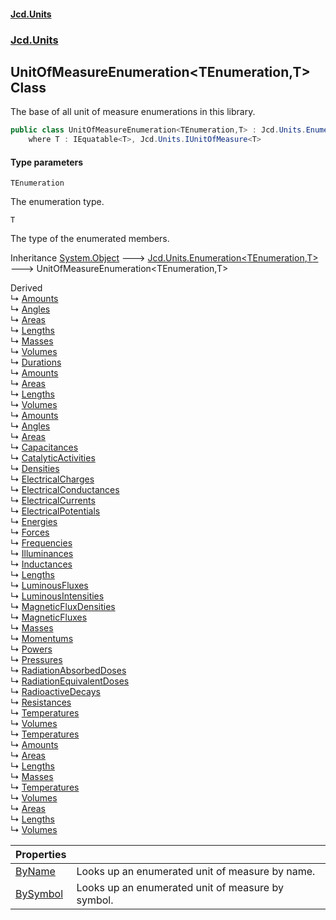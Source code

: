 #### [Jcd.Units](index.md 'index')
### [Jcd.Units](Jcd.Units.md 'Jcd.Units')

## UnitOfMeasureEnumeration<TEnumeration,T> Class

The base of all unit of measure enumerations in this library.

```csharp
public class UnitOfMeasureEnumeration<TEnumeration,T> : Jcd.Units.Enumeration<TEnumeration, T>
    where T : IEquatable<T>, Jcd.Units.IUnitOfMeasure<T>
```
#### Type parameters

<a name='Jcd.Units.UnitOfMeasureEnumeration_TEnumeration,T_.TEnumeration'></a>

`TEnumeration`

The enumeration type.

<a name='Jcd.Units.UnitOfMeasureEnumeration_TEnumeration,T_.T'></a>

`T`

The type of the enumerated members.

Inheritance [System.Object](https://docs.microsoft.com/en-us/dotnet/api/System.Object 'System.Object') &#129106; [Jcd.Units.Enumeration&lt;](Jcd.Units.Enumeration_TEnumeration,T_.md 'Jcd.Units.Enumeration<TEnumeration,T>')[TEnumeration](Jcd.Units.UnitOfMeasureEnumeration_TEnumeration,T_.md#Jcd.Units.UnitOfMeasureEnumeration_TEnumeration,T_.TEnumeration 'Jcd.Units.UnitOfMeasureEnumeration<TEnumeration,T>.TEnumeration')[,](Jcd.Units.Enumeration_TEnumeration,T_.md 'Jcd.Units.Enumeration<TEnumeration,T>')[T](Jcd.Units.UnitOfMeasureEnumeration_TEnumeration,T_.md#Jcd.Units.UnitOfMeasureEnumeration_TEnumeration,T_.T 'Jcd.Units.UnitOfMeasureEnumeration<TEnumeration,T>.T')[&gt;](Jcd.Units.Enumeration_TEnumeration,T_.md 'Jcd.Units.Enumeration<TEnumeration,T>') &#129106; UnitOfMeasureEnumeration<TEnumeration,T>

Derived  
&#8627; [Amounts](Jcd.Units.UnitsOfMeasure.Amounts.md 'Jcd.Units.UnitsOfMeasure.Amounts')  
&#8627; [Angles](Jcd.Units.UnitsOfMeasure.Angles.md 'Jcd.Units.UnitsOfMeasure.Angles')  
&#8627; [Areas](Jcd.Units.UnitsOfMeasure.Astronomical.Areas.md 'Jcd.Units.UnitsOfMeasure.Astronomical.Areas')  
&#8627; [Lengths](Jcd.Units.UnitsOfMeasure.Astronomical.Lengths.md 'Jcd.Units.UnitsOfMeasure.Astronomical.Lengths')  
&#8627; [Masses](Jcd.Units.UnitsOfMeasure.Astronomical.Masses.md 'Jcd.Units.UnitsOfMeasure.Astronomical.Masses')  
&#8627; [Volumes](Jcd.Units.UnitsOfMeasure.Astronomical.Volumes.md 'Jcd.Units.UnitsOfMeasure.Astronomical.Volumes')  
&#8627; [Durations](Jcd.Units.UnitsOfMeasure.Durations.md 'Jcd.Units.UnitsOfMeasure.Durations')  
&#8627; [Amounts](Jcd.Units.UnitsOfMeasure.Imperial.Amounts.md 'Jcd.Units.UnitsOfMeasure.Imperial.Amounts')  
&#8627; [Areas](Jcd.Units.UnitsOfMeasure.Imperial.Areas.md 'Jcd.Units.UnitsOfMeasure.Imperial.Areas')  
&#8627; [Lengths](Jcd.Units.UnitsOfMeasure.Imperial.Lengths.md 'Jcd.Units.UnitsOfMeasure.Imperial.Lengths')  
&#8627; [Volumes](Jcd.Units.UnitsOfMeasure.Imperial.Volumes.md 'Jcd.Units.UnitsOfMeasure.Imperial.Volumes')  
&#8627; [Amounts](Jcd.Units.UnitsOfMeasure.SI.Amounts.md 'Jcd.Units.UnitsOfMeasure.SI.Amounts')  
&#8627; [Angles](Jcd.Units.UnitsOfMeasure.SI.Angles.md 'Jcd.Units.UnitsOfMeasure.SI.Angles')  
&#8627; [Areas](Jcd.Units.UnitsOfMeasure.SI.Areas.md 'Jcd.Units.UnitsOfMeasure.SI.Areas')  
&#8627; [Capacitances](Jcd.Units.UnitsOfMeasure.SI.Capacitances.md 'Jcd.Units.UnitsOfMeasure.SI.Capacitances')  
&#8627; [CatalyticActivities](Jcd.Units.UnitsOfMeasure.SI.CatalyticActivities.md 'Jcd.Units.UnitsOfMeasure.SI.CatalyticActivities')  
&#8627; [Densities](Jcd.Units.UnitsOfMeasure.SI.Densities.md 'Jcd.Units.UnitsOfMeasure.SI.Densities')  
&#8627; [ElectricalCharges](Jcd.Units.UnitsOfMeasure.SI.ElectricalCharges.md 'Jcd.Units.UnitsOfMeasure.SI.ElectricalCharges')  
&#8627; [ElectricalConductances](Jcd.Units.UnitsOfMeasure.SI.ElectricalConductances.md 'Jcd.Units.UnitsOfMeasure.SI.ElectricalConductances')  
&#8627; [ElectricalCurrents](Jcd.Units.UnitsOfMeasure.SI.ElectricalCurrents.md 'Jcd.Units.UnitsOfMeasure.SI.ElectricalCurrents')  
&#8627; [ElectricalPotentials](Jcd.Units.UnitsOfMeasure.SI.ElectricalPotentials.md 'Jcd.Units.UnitsOfMeasure.SI.ElectricalPotentials')  
&#8627; [Energies](Jcd.Units.UnitsOfMeasure.SI.Energies.md 'Jcd.Units.UnitsOfMeasure.SI.Energies')  
&#8627; [Forces](Jcd.Units.UnitsOfMeasure.SI.Forces.md 'Jcd.Units.UnitsOfMeasure.SI.Forces')  
&#8627; [Frequencies](Jcd.Units.UnitsOfMeasure.SI.Frequencies.md 'Jcd.Units.UnitsOfMeasure.SI.Frequencies')  
&#8627; [Illuminances](Jcd.Units.UnitsOfMeasure.SI.Illuminances.md 'Jcd.Units.UnitsOfMeasure.SI.Illuminances')  
&#8627; [Inductances](Jcd.Units.UnitsOfMeasure.SI.Inductances.md 'Jcd.Units.UnitsOfMeasure.SI.Inductances')  
&#8627; [Lengths](Jcd.Units.UnitsOfMeasure.SI.Lengths.md 'Jcd.Units.UnitsOfMeasure.SI.Lengths')  
&#8627; [LuminousFluxes](Jcd.Units.UnitsOfMeasure.SI.LuminousFluxes.md 'Jcd.Units.UnitsOfMeasure.SI.LuminousFluxes')  
&#8627; [LuminousIntensities](Jcd.Units.UnitsOfMeasure.SI.LuminousIntensities.md 'Jcd.Units.UnitsOfMeasure.SI.LuminousIntensities')  
&#8627; [MagneticFluxDensities](Jcd.Units.UnitsOfMeasure.SI.MagneticFluxDensities.md 'Jcd.Units.UnitsOfMeasure.SI.MagneticFluxDensities')  
&#8627; [MagneticFluxes](Jcd.Units.UnitsOfMeasure.SI.MagneticFluxes.md 'Jcd.Units.UnitsOfMeasure.SI.MagneticFluxes')  
&#8627; [Masses](Jcd.Units.UnitsOfMeasure.SI.Masses.md 'Jcd.Units.UnitsOfMeasure.SI.Masses')  
&#8627; [Momentums](Jcd.Units.UnitsOfMeasure.SI.Momentums.md 'Jcd.Units.UnitsOfMeasure.SI.Momentums')  
&#8627; [Powers](Jcd.Units.UnitsOfMeasure.SI.Powers.md 'Jcd.Units.UnitsOfMeasure.SI.Powers')  
&#8627; [Pressures](Jcd.Units.UnitsOfMeasure.SI.Pressures.md 'Jcd.Units.UnitsOfMeasure.SI.Pressures')  
&#8627; [RadiationAbsorbedDoses](Jcd.Units.UnitsOfMeasure.SI.RadiationAbsorbedDoses.md 'Jcd.Units.UnitsOfMeasure.SI.RadiationAbsorbedDoses')  
&#8627; [RadiationEquivalentDoses](Jcd.Units.UnitsOfMeasure.SI.RadiationEquivalentDoses.md 'Jcd.Units.UnitsOfMeasure.SI.RadiationEquivalentDoses')  
&#8627; [RadioactiveDecays](Jcd.Units.UnitsOfMeasure.SI.RadioactiveDecays.md 'Jcd.Units.UnitsOfMeasure.SI.RadioactiveDecays')  
&#8627; [Resistances](Jcd.Units.UnitsOfMeasure.SI.Resistances.md 'Jcd.Units.UnitsOfMeasure.SI.Resistances')  
&#8627; [Temperatures](Jcd.Units.UnitsOfMeasure.SI.Temperatures.md 'Jcd.Units.UnitsOfMeasure.SI.Temperatures')  
&#8627; [Volumes](Jcd.Units.UnitsOfMeasure.SI.Volumes.md 'Jcd.Units.UnitsOfMeasure.SI.Volumes')  
&#8627; [Temperatures](Jcd.Units.UnitsOfMeasure.Temperatures.md 'Jcd.Units.UnitsOfMeasure.Temperatures')  
&#8627; [Amounts](Jcd.Units.UnitsOfMeasure.USCustomary.Amounts.md 'Jcd.Units.UnitsOfMeasure.USCustomary.Amounts')  
&#8627; [Areas](Jcd.Units.UnitsOfMeasure.USCustomary.Areas.md 'Jcd.Units.UnitsOfMeasure.USCustomary.Areas')  
&#8627; [Lengths](Jcd.Units.UnitsOfMeasure.USCustomary.Lengths.md 'Jcd.Units.UnitsOfMeasure.USCustomary.Lengths')  
&#8627; [Masses](Jcd.Units.UnitsOfMeasure.USCustomary.Masses.md 'Jcd.Units.UnitsOfMeasure.USCustomary.Masses')  
&#8627; [Temperatures](Jcd.Units.UnitsOfMeasure.USCustomary.Temperatures.md 'Jcd.Units.UnitsOfMeasure.USCustomary.Temperatures')  
&#8627; [Volumes](Jcd.Units.UnitsOfMeasure.USCustomary.Volumes.md 'Jcd.Units.UnitsOfMeasure.USCustomary.Volumes')  
&#8627; [Areas](Jcd.Units.UnitsOfMeasure.USSurvey.Areas.md 'Jcd.Units.UnitsOfMeasure.USSurvey.Areas')  
&#8627; [Lengths](Jcd.Units.UnitsOfMeasure.USSurvey.Lengths.md 'Jcd.Units.UnitsOfMeasure.USSurvey.Lengths')  
&#8627; [Volumes](Jcd.Units.UnitsOfMeasure.USSurvey.Volumes.md 'Jcd.Units.UnitsOfMeasure.USSurvey.Volumes')

| Properties | |
| :--- | :--- |
| [ByName](Jcd.Units.UnitOfMeasureEnumeration_TEnumeration,T_.ByName.md 'Jcd.Units.UnitOfMeasureEnumeration<TEnumeration,T>.ByName') | Looks up an enumerated unit of measure by name. |
| [BySymbol](Jcd.Units.UnitOfMeasureEnumeration_TEnumeration,T_.BySymbol.md 'Jcd.Units.UnitOfMeasureEnumeration<TEnumeration,T>.BySymbol') | Looks up an enumerated unit of measure by symbol. |
